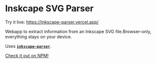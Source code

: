 # Inskcape SVG Parser

Try it live: https://inkscape-parser.vercel.app/

Webapp to extract information from an Inkscape SVG file.Browser-only, everything stays on your device.

Uses [**`inkscape-parser`**](https://github.com/xmuni/inkscape-parser).

[Check it out on NPM!](https://www.npmjs.com/package/inkscape-parser)